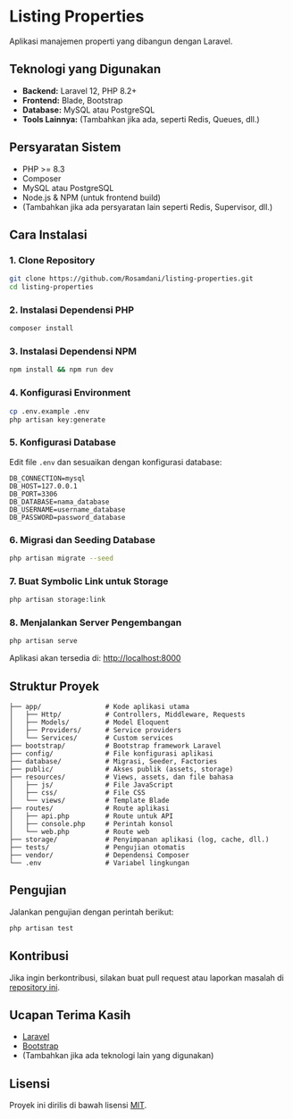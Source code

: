 # Listing Properties

Aplikasi manajemen properti yang dibangun dengan Laravel.

## Teknologi yang Digunakan

- **Backend:** Laravel 12, PHP 8.2+
- **Frontend:** Blade, Bootstrap
- **Database:** MySQL atau PostgreSQL
- **Tools Lainnya:** (Tambahkan jika ada, seperti Redis, Queues, dll.)

## Persyaratan Sistem

- PHP >= 8.3
- Composer
- MySQL atau PostgreSQL
- Node.js & NPM (untuk frontend build)
- (Tambahkan jika ada persyaratan lain seperti Redis, Supervisor, dll.)

## Cara Instalasi

### 1. Clone Repository

```bash
git clone https://github.com/Rosamdani/listing-properties.git
cd listing-properties
```

### 2. Instalasi Dependensi PHP

```bash
composer install
```

### 3. Instalasi Dependensi NPM

```bash
npm install && npm run dev
```

### 4. Konfigurasi Environment

```bash
cp .env.example .env
php artisan key:generate
```

### 5. Konfigurasi Database

Edit file `.env` dan sesuaikan dengan konfigurasi database:

```
DB_CONNECTION=mysql
DB_HOST=127.0.0.1
DB_PORT=3306
DB_DATABASE=nama_database
DB_USERNAME=username_database
DB_PASSWORD=password_database
```

### 6. Migrasi dan Seeding Database

```bash
php artisan migrate --seed
```

### 7. Buat Symbolic Link untuk Storage

```bash
php artisan storage:link
```

### 8. Menjalankan Server Pengembangan

```bash
php artisan serve
```

Aplikasi akan tersedia di: [http://localhost:8000](http://localhost:8000)

## Struktur Proyek

```
├── app/                # Kode aplikasi utama
│   ├── Http/           # Controllers, Middleware, Requests
│   ├── Models/         # Model Eloquent
│   ├── Providers/      # Service providers
│   └── Services/       # Custom services
├── bootstrap/          # Bootstrap framework Laravel
├── config/             # File konfigurasi aplikasi
├── database/           # Migrasi, Seeder, Factories
├── public/             # Akses publik (assets, storage)
├── resources/          # Views, assets, dan file bahasa
│   ├── js/             # File JavaScript
│   ├── css/            # File CSS
│   └── views/          # Template Blade
├── routes/             # Route aplikasi
│   ├── api.php         # Route untuk API
│   ├── console.php     # Perintah konsol
│   └── web.php         # Route web
├── storage/            # Penyimpanan aplikasi (log, cache, dll.)
├── tests/              # Pengujian otomatis
├── vendor/             # Dependensi Composer
└── .env                # Variabel lingkungan
```

## Pengujian

Jalankan pengujian dengan perintah berikut:

```bash
php artisan test
```

## Kontribusi

Jika ingin berkontribusi, silakan buat pull request atau laporkan masalah di [repository ini](https://github.com/Rosamdani/listing-properties/issues).

## Ucapan Terima Kasih

- [Laravel](https://laravel.com)
- [Bootstrap](https://getbootstrap.com)
- (Tambahkan jika ada teknologi lain yang digunakan)

## Lisensi

Proyek ini dirilis di bawah lisensi [MIT](LICENSE).

